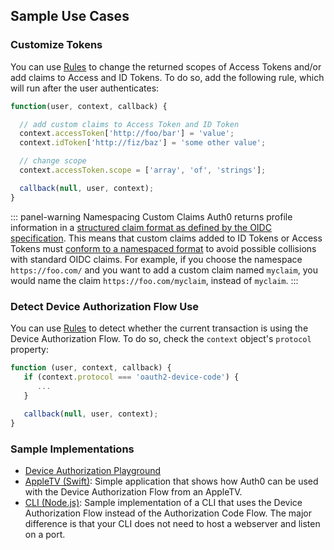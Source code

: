 ## Sample Use Cases

### Customize Tokens

You can use [Rules](/rules) to change the returned scopes of Access Tokens and/or add claims to Access and ID Tokens. To do so, add the following rule, which will run after the user authenticates:

```javascript
function(user, context, callback) {

  // add custom claims to Access Token and ID Token
  context.accessToken['http://foo/bar'] = 'value';
  context.idToken['http://fiz/baz'] = 'some other value';

  // change scope
  context.accessToken.scope = ['array', 'of', 'strings'];

  callback(null, user, context);
}
```

::: panel-warning Namespacing Custom Claims 
Auth0 returns profile information in a [structured claim format as defined by the OIDC specification](https://openid.net/specs/openid-connect-core-1_0.html#StandardClaims). This means that custom claims added to ID Tokens or Access Tokens must [conform to a namespaced format](/api-auth/tutorials/adoption/scope-custom-claims) to avoid possible collisions with standard OIDC claims. For example, if you choose the namespace `https://foo.com/` and you want to add a custom claim named `myclaim`, you would name the claim `https://foo.com/myclaim`, instead of `myclaim`. 
:::

### Detect Device Authorization Flow Use

You can use [Rules](/rules) to detect whether the current transaction is using the Device Authorization Flow. To do so, check the `context` object's `protocol` property:

```javascript
function (user, context, callback) {
   if (context.protocol === 'oauth2-device-code') {
      ...
   }
 
   callback(null, user, context);
}
```

### Sample Implementations

* [Device Authorization Playground](https://auth0.github.io/device-flow-playground/)
* [AppleTV (Swift)](https://github.com/pushpabrol/auth0-device-flow-appletv): Simple application that shows how Auth0 can be used with the Device Authorization Flow from an AppleTV.
* [CLI (Node.js)](https://gist.github.com/panva/652c61e7d847e0ed99926c324fa91b36): Sample implementation of a CLI that uses the Device Authorization Flow instead of the Authorization Code Flow. The major difference is that your CLI does not need to host a webserver and listen on a port.
